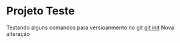
# Projeto Teste

Testando alguns comandos para versioanmento no git
[git init](https://git-scm.com/docs/git-init)
Nova alteração
